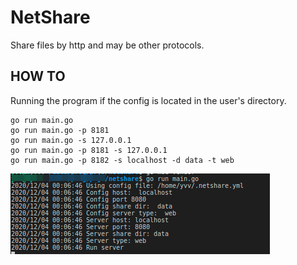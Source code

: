 # NetShare
Share files by http and may be other protocols.


## HOW TO
Running the program if the config is located in the user's directory.  
```
go run main.go
go run main.go -p 8181
go run main.go -s 127.0.0.1
go run main.go -p 8181 -s 127.0.0.1
go run main.go -p 8182 -s localhost -d data -t web
```

![screenshot of sample](https://github.com/yvv4git/netshare/blob/main/about.png)